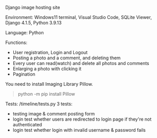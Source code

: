 Django image hosting site

Environment: Windows11 terminal, Visual Studio Code, SQLite Viewer, Django 4.1.5, Python 3.9.13

Language: Python

Functions:
- User registration, Login and Logout
- Posting a photo and a comment, and deleting them
- Every user can read(watch) and delete all photos and comments
- Enlarging a photo with clicking it
- Pagination

You need to install Imaging Library Pillow.

>python -m pip install Pillow

Tests: /timeline/tests.py
3 tests:
- testing image & comment posting form
- login test whether users are redirected to login page if they're not authenticated
- login test whether login with invalid username & password fails